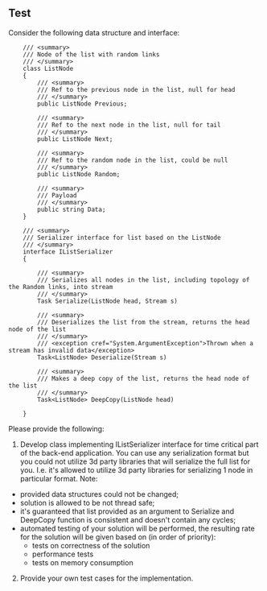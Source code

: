 ## Test

Consider the following data structure and interface:
``` 
    /// <summary>
    /// Node of the list with random links
    /// </summary>
    class ListNode
    {
        /// <summary>
        /// Ref to the previous node in the list, null for head
        /// </summary>
        public ListNode Previous;

        /// <summary>
        /// Ref to the next node in the list, null for tail
        /// </summary>
        public ListNode Next;

        /// <summary>
        /// Ref to the random node in the list, could be null
        /// </summary>
        public ListNode Random;

        /// <summary>
        /// Payload
        /// </summary>
        public string Data;
    }

    /// <summary>
    /// Serializer interface for list based on the ListNode
    /// </summary>
    interface IListSerializer
    {

        /// <summary>
        /// Serializes all nodes in the list, including topology of the Random links, into stream
        /// </summary>
        Task Serialize(ListNode head, Stream s)

        /// <summary>
        /// Deserializes the list from the stream, returns the head node of the list
        /// </summary>
		/// <exception cref="System.ArgumentException">Thrown when a stream has invalid data</exception>
        Task<ListNode> Deserialize(Stream s)

        /// <summary>
        /// Makes a deep copy of the list, returns the head node of the list 
        /// </summary>
        Task<ListNode> DeepCopy(ListNode head)

    }
```

Please provide the following:

1. Develop class implementing IListSerializer interface for time critical part of the back-end application. You can use any serialization format but you could not utilize 3d party libraries that will serialize the full list for you. I.e. it's allowed to utilize 3d party libraries for serializing 1 node in particular format.
Note:
- provided data structures could not be changed;
- solution is allowed to be not thread safe;
- it's guaranteed that list provided as an argument to Serialize and DeepCopy function is consistent and doesn't contain any cycles;
- automated testing of your solution will be performed, the resulting rate for the solution will be given based on (in order of priority):
  - tests on correctness of the solution 
  - performance tests 
  - tests on memory consumption

2. Provide your own test cases for the implementation.